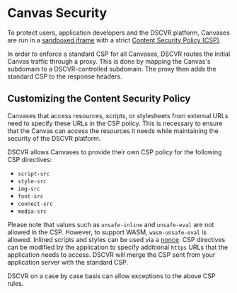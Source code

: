 # Canvas Security

To protect users, application developers and the DSCVR platform, Canvases are run in a [sandboxed iframe](https://developer.mozilla.org/en-US/docs/Web/HTML/Element/iframe#sandbox) with a strict [Content Security Policy (CSP)](https://developer.mozilla.org/en-US/docs/Web/HTTP/CSP). 

In order to enforce a standard CSP for all Canvases, DSCVR routes the initial Canvas traffic through a proxy. This is done by mapping the Canvas's subdomain to a DSCVR-controlled subdomain. The proxy then adds the standard CSP to the response headers.
 
## Customizing the Content Security Policy

Canvases that access resources, scripts, or stylesheets from external URLs need to specify these URLs in the CSP policy. This is necessary to ensure that the Canvas can access the resources it needs while maintaining the security of the DSCVR platform.

DSCVR allows Canvases to provide their own CSP policy for the following CSP directives:

- `script-src`
- `style-src`
- `img-src`
- `font-src`
- `connect-src`
- `media-src`

Please note that values such as `unsafe-inline` and `unsafe-eval` are not allowed in the CSP. However, to support WASM, `wasm-unsafe-eval` is allowed. Inlined scripts and styles can be used via a [nonce](https://content-security-policy.com/nonce/). CSP directives can be modified by the application to specify additional `https` URLs that the application needs to access. DSCVR will merge the CSP sent from your application server with the standard CSP.

DSCVR on a case by case basis can allow exceptions to the above CSP rules.
